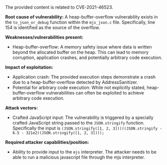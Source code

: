 The provided content is related to CVE-2021-46523.

**Root cause of vulnerability:**
A heap-buffer-overflow vulnerability exists in the `to_json_or_debug` function within the `mjs_json.c` file. Specifically, line 154 is identified as the source of the overflow.

**Weaknesses/vulnerabilities present:**
- Heap-buffer-overflow: A memory safety issue where data is written beyond the allocated buffer on the heap. This can lead to memory corruption, application crashes, and potentially arbitrary code execution.

**Impact of exploitation:**
- Application crash: The provided execution steps demonstrate a crash due to a heap-buffer-overflow detected by AddressSanitizer.
- Potential for arbitrary code execution: While not explicitly stated, heap-buffer-overflow vulnerabilities can often be exploited to achieve arbitrary code execution.

**Attack vectors:**
- Crafted JavaScript input: The vulnerability is triggered by a specially crafted JavaScript string passed to the `JSON.stringify` function. Specifically the input is `(JSON.stringify([1, 2, 3]))((JSON.stringify - 6.5 - 321e2)(JSON.stringify([1, 2, 3])));`

**Required attacker capabilities/position:**
- Ability to provide input to the `mjs` interpreter. The attacker needs to be able to run a malicious javascript file through the mjs interpreter.